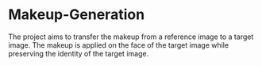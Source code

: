 # Makeup-Generation
The project aims to transfer the makeup from a reference image to a target image. The makeup is applied on the face of the target image while preserving the identity of the target image.
